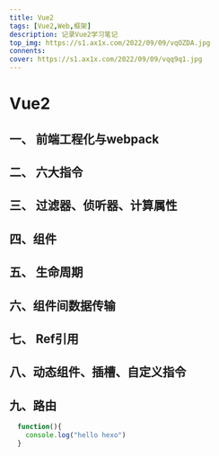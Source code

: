 ```yaml
---
title: Vue2
tags: [Vue2,Web,框架]
description: 记录Vue2学习笔记
top_img: https://s1.ax1x.com/2022/09/09/vqOZDA.jpg
connents: 
cover: https://s1.ax1x.com/2022/09/09/vqq9q1.jpg
---
```


# Vue2

## 一、 前端工程化与webpack

## 二、 六大指令

## 三、 过滤器、侦听器、计算属性

## 四、组件

## 五、 生命周期

## 六、组件间数据传输

## 七、 Ref引用

## 八、动态组件、插槽、自定义指令

## 九、路由


```js
  function(){
    console.log("hello hexo")
  }
```